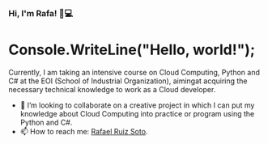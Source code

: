 ### Hi, I'm Rafa! 👋:computer:
# Console.WriteLine("Hello, world!");
 Currently, I am taking an intensive course on Cloud Computing, Python and C# at the EOI (School of Industrial Organization), aimingat acquiring the necessary technical knowledge to work as a Cloud developer.


- 👯 I’m looking to collaborate on a creative project in which I can put my knowledge about Cloud Computing into practice or program using the Python and C#.
- 📫 How to reach me: [Rafael Ruiz Soto](https://www.linkedin.com/in/rafael-ruiz-soto-13196b125).

